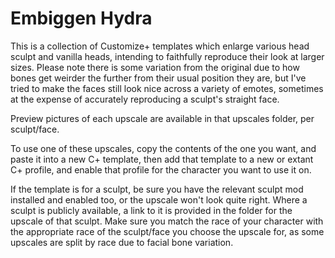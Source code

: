 # Embiggen Hydra

This is a collection of Customize+ templates which enlarge various head sculpt and vanilla heads, intending to faithfully reproduce their look at larger sizes. Please note there is some variation from the original due to how bones get weirder the further from their usual position they are, but I've tried to make the faces still look nice across a variety of emotes, sometimes at the expense of accurately reproducing a sculpt's straight face.

Preview pictures of each upscale are available in that upscales folder, per sculpt/face.

To use one of these upscales, copy the contents of the one you want, and paste it into a new C+ template, then add that template to a new or extant C+ profile, and enable that profile for the character you want to use it on.

If the template is for a sculpt, be sure you have the relevant sculpt mod installed and enabled too, or the upscale won't look quite right. Where a sculpt is publicly available, a link to it is provided in the folder for the upscale of that sculpt. Make sure you match the race of your character with the appropriate race of the sculpt/face you choose the upscale for, as some upscales are split by race due to facial bone variation.